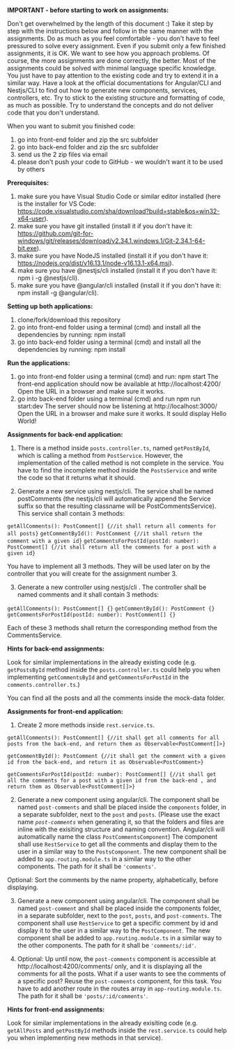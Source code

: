 **IMPORTANT - before starting to work on assignments:**

Don't get overwhelmed by the length of this document :)
Take it step by step with the instructions below and follow in the same manner with the assignments.
Do as much as you feel comfortable - you don't have to feel pressured to solve every assignment. Even if you submit only a few finished assignments, it is OK. We want to see how you approach problems. Of course, the more assignments are done correctly, the better.
Most of the assignments could be solved with minimal language specific knowledge. You just have to pay attention to the existing code and try to extend it in a similar way.
Have a look at the official documentations for Angular/CLI and Nestjs/CLI to find out how to generate new components, services, controllers, etc.
Try to stick to the existing structure and formatting of code, as much as possible.
Try to understand the concepts and do not deliver code that you don't understand. 

When you want to submit you finished code:
1. go into front-end folder and zip the src subfolder
2. go into back-end folder and zip the src subfolder 
3. send us the 2 zip files via email
4. please don't push your code to GitHub - we wouldn't want it to be used by others

**Prerequisites:**

1. make sure you have Visual Studio Code or similar editor installed (here is the installer for VS Code: https://code.visualstudio.com/sha/download?build=stable&os=win32-x64-user).
2. make sure you have git installed (install it if you don't have it: https://github.com/git-for-windows/git/releases/download/v2.34.1.windows.1/Git-2.34.1-64-bit.exe).
3. make sure you have NodeJS installed (install it if you don't have it: https://nodejs.org/dist/v16.13.1/node-v16.13.1-x64.msi).
4. make sure you have @nestjs/cli installed (install it if you don't have it: npm i -g @nestjs/cli).
5. make sure you have @angular/cli installed (install it if you don't have it: npm install -g @angular/cli).

**Setting up both applications:**

1. clone/fork/download this repository
2. go into front-end folder using a terminal (cmd) and install all the dependencies by running: npm install
3. go into back-end folder using a terminal (cmd) and install all the dependencies by running: npm install

**Run the applications:**

1. go into front-end folder using a terminal (cmd) and run: npm start
The front-end application should now be available at http://localhost:4200/
Open the URL in a browser and make sure it works.
2. go into back-end folder using a terminal (cmd) and run npm run start:dev
The server should now be listening at http://localhost:3000/
Open the URL in a browser and make sure it works. It sould display Hello World!

**Assignments for back-end application:**

1. There is a method inside `posts.controller.ts`, named `getPostById`, which is calling a method from `PostService`. However, the implementation of the called method is not complete in the service. You have to find the incomplete method inside the `PostsService` and write the code so that it returns what it should.

2. Generate a new service using nestjs/cli. The service shall be named postComments (the nestjs/cli will automatically append the Service suffix so that the resulting classname will be PostCommentsService). This service shall contain 3 methods: 

`getAllComments(): PostComment[] {//it shall return all comments for all posts}`
`getCommentById(): PostComment {//it shall return the comment with a given id}`
`getCommentsForPostId(postId: number): PostComment[] {//it shall return all the comments for a post with a given id}`

You have to implement all 3 methods. They will be used later on by the controller that you will create for the assignment number 3.

3. Generate a new controller using nestjs/cli . The controller shall be named comments and it shall contain 3 methods:

`getAllComments(): PostComment[] {}`
`getCommentById(): PostComment {}`
`getCommentsForPostId(postId: number): PostComment[] {}`

Each of these 3 methods shall return the corresponding method from the CommentsService. 

**Hints for back-end assignments:** 

Look for similar implementations in the already existing code (e.g. `getPostsById` method inside the `posts.controller.ts` could help you when implementing `getCommentsById` and `getCommentsForPostId` in the `comments.controller.ts`.)

You can find all the posts and all the comments inside the mock-data folder.

**Assignments for front-end application:**

1. Create 2 more methods inside `rest.service.ts`.

`getAllComments(): PostComment[] {//it shall get all comments for all posts from the back-end, and return them as Observable<PostComment[]>}`

`getCommentById(): PostComment {//it shall get the comment with a given id from the back-end, and return it as Observable<PostComment>}`

`getCommentsForPostId(postId: number): PostComment[] {//it shall get all the comments for a post with a given id from the back-end , and return them as Observable<PostComment[]>}`

2. Generate a new component using angular/cli. The component shall be named `post-comments` and shall be placed inside the `components` folder, in a separate subfolder, next to the `post` and `posts`.
(Please use the exact name *`post-comments`* when generating it, so that the folders and files are inline with the exisiting structure and naming convention. Angular/cli will automatically name the class `PostCommentsComponent`)
The component shall use `RestService` to get all the comments and display them to the user in a similar way to the `PostsComponent`. The new component shall be added to `app.routing.module.ts` in a similar way to the other components. The path for it shall be `'comments'`.

Optional: Sort the comments by the name property, alphabetically, before displaying.

3. Generate a new component using angular/cli. The component shall be named `post-comment` and shall be placed inside the components folder, in a separate subfolder, next to the `post`, `posts`, and `post-comments`.
The component shall use `RestService` to get a specific comment by id and display it to the user in a similar way to the `PostComponent`. The new component shall be added to `app.routing.module.ts` in a similar way to the other components. The path for it shall be `'comments/:id'`.

4. Optional: Up until now, the `post-comments` component is accessible at http://localhost:4200/comments/ only, and it is displaying all the comments for all the posts. What if a user wants to see the comments of a specific post?
Reuse the `post-comments` component, for this task. You have to add another route in the routes array in `app-routing.module.ts`. The path for it shall be `'posts/:id/comments'`.

**Hints for front-end assignments:**

Look for similar implementations in the already exisiting code (e.g. `getAllPosts` and `getPostById` methods inside the `rest.service.ts` could help you when implementing new methods in that service).
